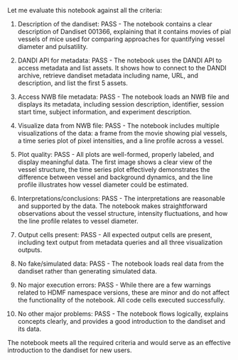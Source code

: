 Let me evaluate this notebook against all the criteria:

1. Description of the dandiset: PASS - The notebook contains a clear description of Dandiset 001366, explaining that it contains movies of pial vessels of mice used for comparing approaches for quantifying vessel diameter and pulsatility.

2. DANDI API for metadata: PASS - The notebook uses the DANDI API to access metadata and list assets. It shows how to connect to the DANDI archive, retrieve dandiset metadata including name, URL, and description, and list the first 5 assets.

3. Access NWB file metadata: PASS - The notebook loads an NWB file and displays its metadata, including session description, identifier, session start time, subject information, and experiment description.

4. Visualize data from NWB file: PASS - The notebook includes multiple visualizations of the data: a frame from the movie showing pial vessels, a time series plot of pixel intensities, and a line profile across a vessel.

5. Plot quality: PASS - All plots are well-formed, properly labeled, and display meaningful data. The first image shows a clear view of the vessel structure, the time series plot effectively demonstrates the difference between vessel and background dynamics, and the line profile illustrates how vessel diameter could be estimated.

6. Interpretations/conclusions: PASS - The interpretations are reasonable and supported by the data. The notebook makes straightforward observations about the vessel structure, intensity fluctuations, and how the line profile relates to vessel diameter.

7. Output cells present: PASS - All expected output cells are present, including text output from metadata queries and all three visualization outputs.

8. No fake/simulated data: PASS - The notebook loads real data from the dandiset rather than generating simulated data.

9. No major execution errors: PASS - While there are a few warnings related to HDMF namespace versions, these are minor and do not affect the functionality of the notebook. All code cells executed successfully.

10. No other major problems: PASS - The notebook flows logically, explains concepts clearly, and provides a good introduction to the dandiset and its data.

The notebook meets all the required criteria and would serve as an effective introduction to the dandiset for new users.